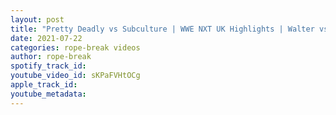 ```yaml
---
layout: post
title: "Pretty Deadly vs Subculture | WWE NXT UK Highlights | Walter vs Dragunov at Takeover 36"
date: 2021-07-22
categories: rope-break videos
author: rope-break
spotify_track_id: 
youtube_video_id: sKPaFVHtOCg
apple_track_id: 
youtube_metadata: 
---
```

